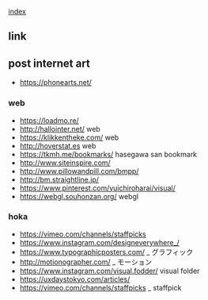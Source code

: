 [index](https://github.com/kitasenjudesign/bookmarks/blob/master/README.md)

## link

## post internet art
* https://phonearts.net/


### web
* https://loadmo.re/
* http://hallointer.net/ web
* https://klikkentheke.com/ web
* http://hoverstat.es web
* https://tkmh.me/bookmarks/ hasegawa san bookmark
* http://www.siteinspire.com/
* http://www.pillowandpill.com/bmpp/
* http://bm.straightline.jp/
* https://www.pinterest.com/yuichiroharai/visual/ 
* https://webgl.souhonzan.org/ webgl

### hoka
* https://vimeo.com/channels/staffpicks
* https://www.instagram.com/designeverywhere_/
* https://www.typographicposters.com/ _ グラフィック 
* http://motionographer.com/ _ モーション
* https://www.instagram.com/visual.fodder/ visual folder
* https://uxdaystokyo.com/articles/
* https://vimeo.com/channels/staffpicks _ staffpick


